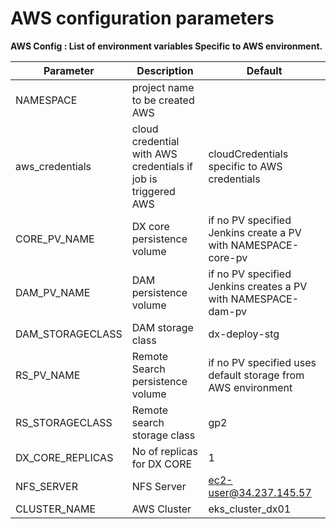 # AWS configuration parameters

**AWS Config :
    List of environment variables Specific to AWS environment.**

| Parameter | Description | Default |
|--|--|--|
|NAMESPACE|project name to be created AWS|
|aws_credentials|cloud credential with AWS credentials if job is triggered AWS|cloudCredentials specific to AWS credentials|
|CORE_PV_NAME| DX core persistence volume |if no PV specified Jenkins create a PV with NAMESPACE-core-pv|
|DAM_PV_NAME|DAM persistence volume|if no PV specified Jenkins creates a PV with  NAMESPACE-dam-pv|
|DAM_STORAGECLASS|DAM storage class|dx-deploy-stg|
|RS_PV_NAME|Remote Search persistence volume |if no PV specified uses default storage from AWS environment|
|RS_STORAGECLASS|Remote search storage class|gp2|
|DX_CORE_REPLICAS|No of replicas for DX CORE |1|
|NFS_SERVER| NFS Server |ec2-user@34.237.145.57|
|CLUSTER_NAME|AWS Cluster|eks_cluster_dx01|
